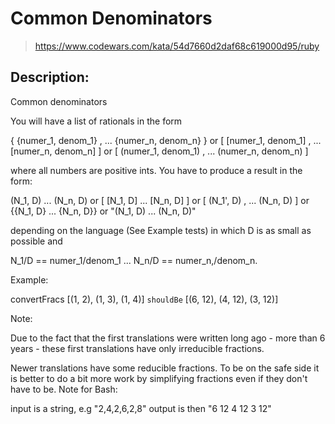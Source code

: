 # Common Denominators

> https://www.codewars.com/kata/54d7660d2daf68c619000d95/ruby

## Description:

Common denominators

You will have a list of rationals in the form

{ {numer_1, denom_1} , ... {numer_n, denom_n} } 
or
[ [numer_1, denom_1] , ... [numer_n, denom_n] ] 
or
[ (numer_1, denom_1) , ... (numer_n, denom_n) ] 

where all numbers are positive ints. You have to produce a result in the form:

(N_1, D) ... (N_n, D) 
or
[ [N_1, D] ... [N_n, D] ] 
or
[ (N_1', D) , ... (N_n, D) ] 
or
{{N_1, D} ... {N_n, D}} 
or
"(N_1, D) ... (N_n, D)"

depending on the language (See Example tests) in which D is as small as possible and

N_1/D == numer_1/denom_1 ... N_n/D == numer_n,/denom_n.

Example:

convertFracs [(1, 2), (1, 3), (1, 4)] `shouldBe` [(6, 12), (4, 12), (3, 12)]

Note:

Due to the fact that the first translations were written long ago - more than 6 years - these first translations have only irreducible fractions.

Newer translations have some reducible fractions. To be on the safe side it is better to do a bit more work by simplifying fractions even if they don't have to be.
Note for Bash:

input is a string, e.g "2,4,2,6,2,8" output is then "6 12 4 12 3 12"

